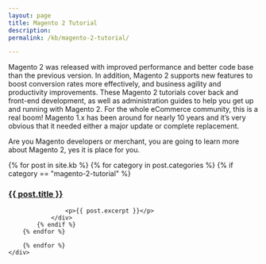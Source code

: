 ```yaml
---
layout: page
title: Magento 2 Tutorial
description: 
permalink: /kb/magento-2-tutorial/

---
```



Magento 2 was released with improved performance and better code base than the previous version. In addition, Magento 2 supports new features to boost conversion rates more effectively, and business agility and productivity improvements. These Magento 2 tutorials cover back and front-end development, as well as administration guides to help you get up and running with Magento 2. For the whole eCommerce community, this is a real boom! Magento 1.x has been around for nearly 10 years and it’s very obvious that it needed either a major update or complete replacement.

Are you Magento developers or merchant, you are going to learn more about Magento 2, yes it is place for you.



<div class="container">
	<div class="row previews">
		{% for post in site.kb %}
		{% for category in post.categories %}
			{% if category == "magento-2-tutorial" %}
				<div class="col-lg-12 col-sm-12">
					<a href="{{ site.url }}{{ post.url }}" class="post-image-link">
	                    <h3>{{ post.title }}</h3>
	                </a>

	                <p>{{ post.excerpt }}</p>
				</div>	 
			{% endif %}
		{% endfor %}
		 
		{% endfor %}
	</div>
</div>
